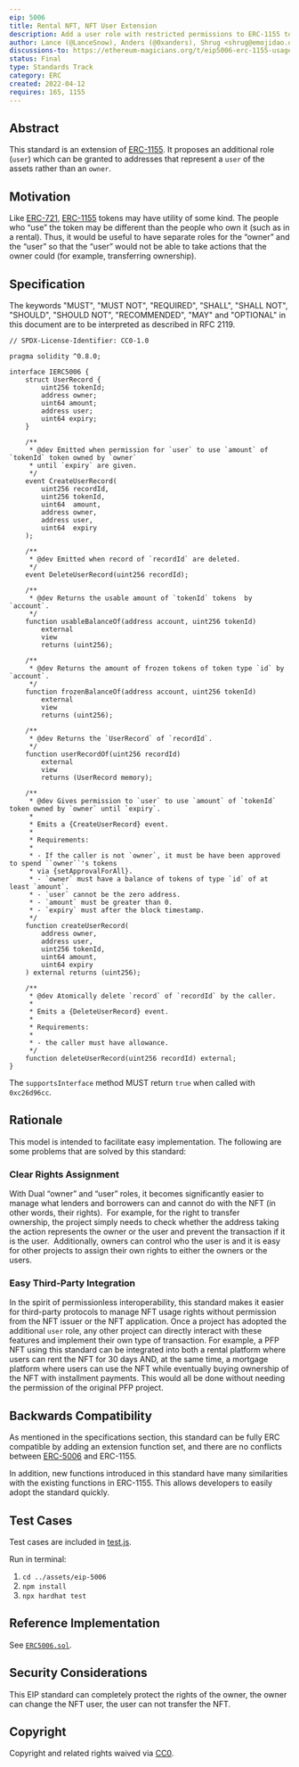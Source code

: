 ```yaml
---
eip: 5006
title: Rental NFT, NFT User Extension
description: Add a user role with restricted permissions to ERC-1155 tokens
author: Lance (@LanceSnow), Anders (@0xanders), Shrug <shrug@emojidao.org>
discussions-to: https://ethereum-magicians.org/t/eip5006-erc-1155-usage-rights-extension/8941
status: Final
type: Standards Track
category: ERC
created: 2022-04-12
requires: 165, 1155
---
```


## Abstract

This standard is an extension of [ERC-1155](./erc-1155.md). It proposes an additional role (`user`) which can be granted to addresses that represent a `user` of the assets rather than an `owner`.

## Motivation

Like [ERC-721](./erc-721.md), [ERC-1155](./erc-1155.md) tokens may have utility of some kind. The people who “use” the token may be different than the people who own it (such as in a rental). Thus, it would be useful to have separate roles for the “owner” and the “user” so that the “user” would not be able to take actions that the owner could (for example, transferring ownership).

## Specification

The keywords "MUST", "MUST NOT", "REQUIRED", "SHALL", "SHALL NOT", "SHOULD", "SHOULD NOT", "RECOMMENDED", "MAY" and "OPTIONAL" in this document are to be interpreted as described in RFC 2119.

```solidity
// SPDX-License-Identifier: CC0-1.0

pragma solidity ^0.8.0;

interface IERC5006 {
    struct UserRecord {
        uint256 tokenId;
        address owner;
        uint64 amount;
        address user;
        uint64 expiry;
    }
    
    /**
     * @dev Emitted when permission for `user` to use `amount` of `tokenId` token owned by `owner`
     * until `expiry` are given.
     */
    event CreateUserRecord(
        uint256 recordId,
        uint256 tokenId,
        uint64  amount,
        address owner,
        address user,
        uint64  expiry
    );

    /**
     * @dev Emitted when record of `recordId` are deleted. 
     */
    event DeleteUserRecord(uint256 recordId);

    /**
     * @dev Returns the usable amount of `tokenId` tokens  by `account`.
     */
    function usableBalanceOf(address account, uint256 tokenId)
        external
        view
        returns (uint256);

    /**
     * @dev Returns the amount of frozen tokens of token type `id` by `account`.
     */
    function frozenBalanceOf(address account, uint256 tokenId)
        external
        view
        returns (uint256);

    /**
     * @dev Returns the `UserRecord` of `recordId`.
     */
    function userRecordOf(uint256 recordId)
        external
        view
        returns (UserRecord memory);

    /**
     * @dev Gives permission to `user` to use `amount` of `tokenId` token owned by `owner` until `expiry`.
     *
     * Emits a {CreateUserRecord} event.
     *
     * Requirements:
     *
     * - If the caller is not `owner`, it must be have been approved to spend ``owner``'s tokens
     * via {setApprovalForAll}.
     * - `owner` must have a balance of tokens of type `id` of at least `amount`.
     * - `user` cannot be the zero address.
     * - `amount` must be greater than 0.
     * - `expiry` must after the block timestamp.
     */
    function createUserRecord(
        address owner,
        address user,
        uint256 tokenId,
        uint64 amount,
        uint64 expiry
    ) external returns (uint256);

    /**
     * @dev Atomically delete `record` of `recordId` by the caller.
     *
     * Emits a {DeleteUserRecord} event.
     *
     * Requirements:
     *
     * - the caller must have allowance.
     */
    function deleteUserRecord(uint256 recordId) external;
}

```

The `supportsInterface` method MUST return `true` when called with `0xc26d96cc`.

## Rationale

This model is intended to facilitate easy implementation. The following are some problems that are solved by this standard:

### Clear Rights Assignment

With Dual “owner” and “user” roles, it becomes significantly easier to manage what lenders and borrowers can and cannot do with the NFT (in other words, their rights).  For example, for the right to transfer ownership, the project simply needs to check whether the address taking the action represents the owner or the user and prevent the transaction if it is the user.  Additionally, owners can control who the user is and it is easy for other projects to assign their own rights to either the owners or the users.

### Easy Third-Party Integration

In the spirit of permissionless interoperability, this standard makes it easier for third-party protocols to manage NFT usage rights without permission from the NFT issuer or the NFT application. Once a project has adopted the additional `user` role, any other project can directly interact with these features and implement their own type of transaction. For example, a PFP NFT using this standard can be integrated into both a rental platform where users can rent the NFT for 30 days AND, at the same time, a mortgage platform where users can use the NFT while eventually buying ownership of the NFT with installment payments. This would all be done without needing the permission of the original PFP project.

## Backwards Compatibility

As mentioned in the specifications section, this standard can be fully ERC compatible by adding an extension function set, and there are no conflicts between [ERC-5006](./erc-5006.md) and ERC-1155.

In addition, new functions introduced in this standard have many similarities with the existing functions in ERC-1155. This allows developers to easily adopt the standard quickly.

## Test Cases

Test cases are included in [test.js](../assets/eip-5006/test/test.ts). 

Run in terminal: 

1. ```cd ../assets/eip-5006```
1. ```npm install```
1. ```npx hardhat test```

## Reference Implementation

See [`ERC5006.sol`](../assets/eip-5006/contracts/ERC5006.sol).

## Security Considerations

This EIP standard can completely protect the rights of the owner, the owner can change the NFT user, the user can not transfer the NFT.

## Copyright

Copyright and related rights waived via [CC0](../LICENSE.md).
